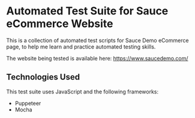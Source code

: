 # Automated Test Suite for Sauce eCommerce Website
This is a collection of automated test scripts for Sauce Demo eCommerce page, to help me learn and practice automated testing skills.

The website being tested is available here: https://www.saucedemo.com/

## Technologies Used
This test suite uses JavaScript and the following frameworks:
* Puppeteer
* Mocha



